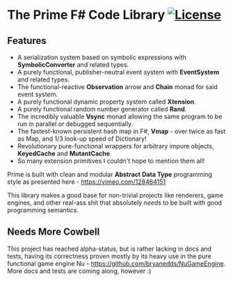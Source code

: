 The Prime F# Code Library [![License](https://img.shields.io/badge/license-MIT-blue.svg)](https://github.com/bryanedds/Prime/blob/master/LICENSE.md) 
=

## Features

- A serialization system based on symbolic expressions with **SymbolicConverter** and related types.
- A purely functional, publisher-neutral event system with **EventSystem** and related types.
- The functional-reactive **Observation** arrow and **Chain** monad for said event system.
- A purely functional dynamic property system called **Xtension**.
- A purely functional random number generator called **Rand**.
- The incredibly valuable **Vsync** monad allowing the same program to be run in parallel or debugged sequentially.
- The fastest-known persistent hash map in F#, **Vmap** - over twice as fast as Map, and 1/3 look-up speed of Dictionary!
- Revolutionary pure-functional wrappers for arbitrary impure objects, **KeyedCache** and **MutantCache**.
- So many extension primitives I couldn't hope to mention them all!

Prime is built with clean and modular **Abstract Data Type** programming style as presented here - https://vimeo.com/128464151

This library makes a good base for non-trivial projects like renderers, game engines, and other real-ass shit that absolutely *needs* to be built with good programming semantics.

## Needs More Cowbell
This project has reached alpha-status, but is rather lacking in docs and tests, having its correctness proven mostly by its heavy use in the pure functional game engine Nu -  https://github.com/bryanedds/NuGameEngine. More docs and tests are coming along, however :)
